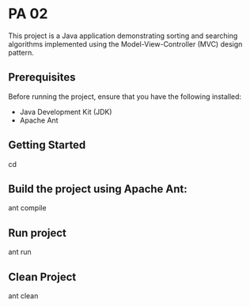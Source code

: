 # PA 02

This project is a Java application demonstrating sorting and searching algorithms implemented using the Model-View-Controller (MVC) design pattern.

## Prerequisites

Before running the project, ensure that you have the following installed:

- Java Development Kit (JDK)
- Apache Ant

## Getting Started

 cd <project-directory>

## Build the project using Apache Ant:

ant compile

## Run project

ant run

 ## Clean Project

 ant clean
